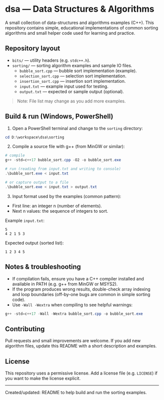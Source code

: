 # dsa — Data Structures & Algorithms

A small collection of data-structures and algorithms examples (C++). This repository contains simple, educational implementations of common sorting algorithms and small helper code used for learning and practice.

## Repository layout

- `bits/` — utility headers (e.g. `stdc++.h`).
- `sorting/` — sorting algorithm examples and sample IO files.
  - `bubble_sort.cpp` — bubble sort implementation (example).
  - `selection_sort.cpp` — selection sort implementation.
  - `insertion_sort.cpp` — insertion sort implementation.
  - `input.txt` — example input used for testing.
  - `output.txt` — expected or sample output (optional).

> Note: File list may change as you add more examples.

## Build & run (Windows, PowerShell)

1. Open a PowerShell terminal and change to the `sorting` directory:

```powershell
cd D:\workspace\dsa\sorting
```

2. Compile a source file with g++ (from MinGW or similar):

```powershell
# compile
g++ -std=c++17 bubble_sort.cpp -O2 -o bubble_sort.exe

# run (reading from input.txt and writing to console)
.\bubble_sort.exe < input.txt

# or capture output to a file
.\bubble_sort.exe < input.txt > output.txt
```

3. Input format used by the examples (common pattern):

- First line: an integer n (number of elements).
- Next n values: the sequence of integers to sort.

Example `input.txt`:

```
5
4 2 1 5 3
```

Expected output (sorted list):

```
1 2 3 4 5
```

## Notes & troubleshooting

- If compilation fails, ensure you have a C++ compiler installed and available in PATH (e.g. g++ from MinGW or MSYS2).
- If the program produces wrong results, double-check array indexing and loop boundaries (off-by-one bugs are common in simple sorting code).
- Use `-Wall -Wextra` when compiling to see helpful warnings:

```powershell
g++ -std=c++17 -Wall -Wextra bubble_sort.cpp -o bubble_sort.exe
```

## Contributing

Pull requests and small improvements are welcome. If you add new algorithm files, update this README with a short description and examples.

## License

This repository uses a permissive license. Add a license file (e.g. `LICENSE`) if you want to make the license explicit.

---
Created/updated: README to help build and run the sorting examples.
